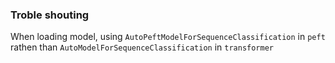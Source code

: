 ### Troble shouting
When loading model, using `AutoPeftModelForSequenceClassification` in `peft` rathen than `AutoModelForSequenceClassification` in `transformer`
